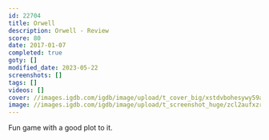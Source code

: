 ```yaml
---
id: 22704
title: Orwell
description: Orwell - Review
score: 80
date: 2017-01-07
completed: true
goty: []
modified_date: 2023-05-22
screenshots: []
tags: []
videos: []
cover: //images.igdb.com/igdb/image/upload/t_cover_big/xstdvbohesywy59aqool.jpg
image: //images.igdb.com/igdb/image/upload/t_screenshot_huge/zcl2aufxzrjm5bvzvfio.jpg
---
```

Fun game with a good plot to it. 